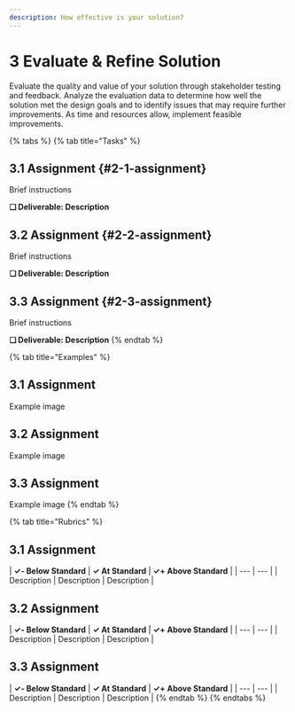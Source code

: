 ```yaml
---
description: How effective is your solution?
---
```


# 3 Evaluate & Refine Solution

Evaluate the quality and value of your solution through stakeholder testing and feedback. Analyze the evaluation data to determine how well the solution met the design goals and to identify issues that may require further improvements. As time and resources allow, implement feasible improvements.

{% tabs %}
{% tab title="Tasks" %}
## 3.1 Assignment {#2-1-assignment}

Brief instructions

**❏ Deliverable: Description**

## 3.2 Assignment {#2-2-assignment}

Brief instructions

**❏ Deliverable: Description**

## 3.3 Assignment {#2-3-assignment}

Brief instructions

**❏ Deliverable: Description**
{% endtab %}

{% tab title="Examples" %}
## 3.1 Assignment

Example image

## 3.2 Assignment

Example image

## 3.3 Assignment

Example image
{% endtab %}

{% tab title="Rubrics" %}
## 3.1 Assignment

| **✓- Below Standard** | **✓ At Standard** | **✓+ Above Standard** |
| --- | --- |
| Description | Description | Description |

## 3.2 Assignment

| **✓- Below Standard** | **✓ At Standard** | **✓+ Above Standard** |
| --- | --- |
| Description | Description | Description |

## 3.3 Assignment

| **✓- Below Standard** | **✓ At Standard** | **✓+ Above Standard** |
| --- | --- |
| Description | Description | Description |
{% endtab %}
{% endtabs %}

